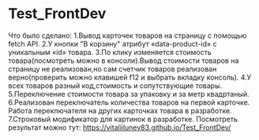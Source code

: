 # Test_FrontDev
Что было сделано:
    1.Вывод карточек товаров на страницу с помощью fetch API.
	2.У кнопки "В корзину" атрибут «data-product-id» с уникальным «id» товара.
    3.По клику изменяется стоимость товара(посмотреть можно в консоли).Вывод стоимости товаров на страницу не реализован,но сам счетчик товаров реализован верно(проверить можно клавишей f12 и выбрать вкладку консоль).
    4.У всех товаров разный код,стоимость и сопутствующие товары.
    5.Переключение стоимости товара за упаковку и за метр квадртаный.
    6.Реализован переключатель количества товаров на первой карточке. Работа переключателя на других карточках товара в разработке. 
    7.Строковый модификатор для картинок в разработке.
    Посмотреть результат можно тут: https://vitaliilunev83.github.io/Test_FrontDev/

